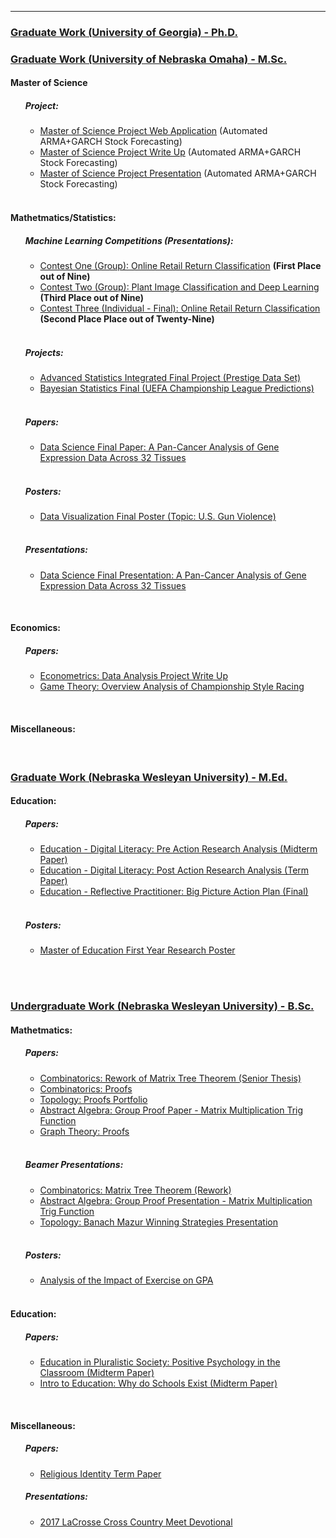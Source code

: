 <meta name="author" content="Jordan Wheeler">
<meta name="description" content="Jordan Wheeler's Work">
<hr style="border-color: #666666;">
<u>
<h3>
Graduate Work (University of Georgia) - Ph.D.
</h3>

</u>

<!------------------------------------------------------>
<u>
<h3>
Graduate Work (University of Nebraska Omaha) - M.Sc.
</h3>

</u>

<h4>
Master of Science
</h4>
<ul style="list-style-type:none">
<li>
<h5>
Project:
</h5>
</li>
<ul>
<li>
<a href="https://jordanmwheeler.com/work/shinyapps/forecastapp/" target="_blank">Master
of Science Project Web Application</a> (Automated ARMA+GARCH Stock
Forecasting)</b>
</li>
<li>
<a href="Papers/MasterProjectWriteUp.pdf" target="_blank">Master of
Science Project Write Up</a> (Automated ARMA+GARCH Stock
Forecasting)</b>
</li>
<li>
<a href="Presentations/MastersProject.pdf" target="_blank">Master of
Science Project Presentation</a> (Automated ARMA+GARCH Stock
Forecasting)</b>
</li>
<br/>
</ul>
</ul>
<h4>
Mathetmatics/Statistics:
</h4>
<ul style="list-style-type:none">
<li>
<h5>
Machine Learning Competitions (Presentations):
</h5>
</li>
<ul>
<li>
<a href="Presentations/ContestOne_ReturnClassification/" target="_blank">Contest
One (Group): Online Retail Return Classification</a> <b>(First Place out
of Nine)</b>
</li>
<li>
<a href="Presentations/ContestTwo_ImageClassification/" target="_blank">Contest
Two (Group): Plant Image Classification and Deep Learning</a> <b>(Third
Place out of Nine)</b>
</li>
<li>
<a href="Presentations/ContestThree_ReturnClassification/" target="_blank">Contest
Three (Individual - Final): Online Retail Return Classification</a>
<b>(Second Place Place out of Twenty-Nine)</b>
</li>
<br/>
</ul>
<li>
<h5>
Projects:
</h5>
</li>
<ul>
<li>
<a href="Papers/FinalP/" target="_blank">Advanced Statistics Integrated
Final Project (Prestige Data Set)</a>
</li>
<li>
<a href="" target="_blank">Bayesian Statistics Final (UEFA Championship
League Predictions)</a>
</li>
<br/>
</ul>
<li>
<h5>
Papers:
</h5>
</li>
<ul>
<li>
<a href="Papers/CancerGene_FinalReport.pdf" target="_blank">Data Science
Final Paper: A Pan-Cancer Analysis of Gene Expression Data Across 32
Tissues</a>
</li>
</ul>
<br>
<li>
<h5>
Posters:
</h5>
</li>
<ul>
<li>
<a href="Posters/GunViolence_Poster.pdf" target="_blank">Data
Visualization Final Poster (Topic: U.S. Gun Violence)</a>
</li>
</ul>
<br>
<li>
<h5>
Presentations:
</h5>
</li>
<ul>
<li>
<a href="Presentations/CancerGene_FinalPresentation/" target="_blank">Data
Science Final Presentation: A Pan-Cancer Analysis of Gene Expression
Data Across 32 Tissues</a>
</li>
</ul>
</ul>

<br>

<h4>
Economics:
</h4>
<ul style="list-style-type:none">
<li>
<h5>
Papers:
</h5>
</li>
<ul>
<li>
<a href="Papers/Econometrics_ProjectWriteUp.pdf" target="_blank">Econometrics:
Data Analysis Project Write Up</a>
</li>
<li>
<a href="Papers/ChampionshipStyleRacing_GameTheory.pdf" target="_blank">Game
Theory: Overview Analysis of Championship Style Racing</a>
</li>
</ul>
</ul>

<br>

<h4>
Miscellaneous:
</h4>

<br/>

<!------------------------------------------------------>
<u>
<h3>
Graduate Work (Nebraska Wesleyan University) - M.Ed.
</h3>

</u>

<h4>
Education:
</h4>
<ul style="list-style-type:none">
<li>
<h5>
Papers:
</h5>
</li>
<ul>
<li>
<a href="Papers/PreActionResearchAnalysis.pdf" target="_blank">Education
- Digital Literacy: Pre Action Research Analysis (Midterm Paper)</a>
</li>
<li>
<a href="Papers/PostActionResearchAnalysis.pdf" target="_blank">Education
- Digital Literacy: Post Action Research Analysis (Term Paper)</a>
</li>
<li>
<a href="Papers/ReflectivePractitioner_BigPictureActionPlan.pdf" target="_blank">Education
- Reflective Practitioner: Big Picture Action Plan (Final)</a>
</li>
<br/>
</ul>
<li>
<h5>
Posters:
</h5>
</li>
<ul>
<li>
<a href="Posters/FirstYearMEdPoster.pdf" target="_blank">Master of
Education First Year Research Poster</a>
</li>
<br/>
</ul>
</ul>

<br/>

<!------------------------------------------------------>
<u>
<h3>
Undergraduate Work (Nebraska Wesleyan University) - B.Sc.
</h3>

</u>

<h4>
Mathetmatics:
</h4>
<ul style="list-style-type:none">
<li>
<h5>
Papers:
</h5>
</li>
<ul>
<li>
<a href="Papers/MatrixTreeTheoremPaper.pdf" target="_blank">Combinatorics:
Rework of Matrix Tree Theorem (Senior Thesis)</a>
</li>
<li>
<a href="Papers/Combinatorics_GraphTheory_Assignment1.pdf" target="_blank">Combinatorics:
Proofs</a>
</li>
<li>
<a href="Papers/TopologyPortfolio.pdf" target="_blank">Topology: Proofs
Portfolio</a>
</li>
<li>
<a href="Papers/MatrixMultiplicationTrigFunctions_GroupPaper.pdf" target="_blank">Abstract
Algebra: Group Proof Paper - Matrix Multiplication Trig Function</a>
</li>
<li>
<a href="Papers/Combinatorics_GraphTheory_Assignment2.pdf" target="_blank">Graph
Theory: Proofs</a>
</li>
<br/>
</ul>
<li>
<h5>
Beamer Presentations:
</h5>
</li>
<ul>
<li>
<a href="Presentations/MatrixTreeTheoremPresentation.pdf" target="_blank">Combinatorics:
Matrix Tree Theorem (Rework)</a>
</li>
<li>
<a href="Presentations/GroupPresentation.pdf" target="_blank">Abstract
Algebra: Group Proof Presentation - Matrix Multiplication Trig
Function</a>
</li>
<li>
<a href="Presentations/BanachMazurPresentation.pdf" target="_blank">Topology:
Banach Mazur Winning Strategies Presentation</a>
</li>
<br/>
</ul>
<li>
<h5>
Posters:
</h5>
</li>
<ul>
<li>
<a href="Posters/BasicStatisticsPoster.pdf" target="_blank">Analysis of
the Impact of Exercise on GPA</a>
</li>
<br/>
</ul>
</ul>
<h4>
Education:
</h4>
<ul style="list-style-type:none">
<li>
<h5>
Papers:
</h5>
</li>
<ul>
<li>
<a href="Papers/PostivePsychology_EdPluralistic.pdf" target="_blank">Education
in Pluralistic Society: Positive Psychology in the Classroom (Midterm
Paper)</a>
</li>
<li>
<a href="Papers/WhySchools.pdf" target="_blank">Intro to Education: Why
do Schools Exist (Midterm Paper)</a>
</li>
</ul>
</ul>

<br>

<h4>
Miscellaneous:
</h4>
<ul style="list-style-type:none">
<li>
<h5>
Papers:
</h5>
</li>
<ul>
<li>
<a href="">Religious Identity Term Paper</a>
</li>
</ul>
<li>
<h5>
Presentations:
</h5>
</li>
<ul>
<li>
<a href="Presentations/LaCrosseDevotional.pdf">2017 LaCrosse Cross
Country Meet Devotional</a>
</li>
</ul>
</ul>
<!------------------------------------------------------>

